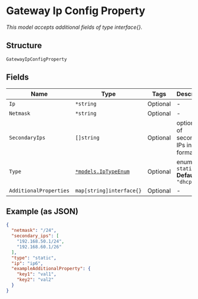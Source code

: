 
# Gateway Ip Config Property

*This model accepts additional fields of type interface{}.*

## Structure

`GatewayIpConfigProperty`

## Fields

| Name | Type | Tags | Description |
|  --- | --- | --- | --- |
| `Ip` | `*string` | Optional | - |
| `Netmask` | `*string` | Optional | - |
| `SecondaryIps` | `[]string` | Optional | optional list of secondary IPs in CIDR format |
| `Type` | [`*models.IpTypeEnum`](../../doc/models/ip-type-enum.md) | Optional | enum: `dhcp`, `static`<br>**Default**: `"dhcp"` |
| `AdditionalProperties` | `map[string]interface{}` | Optional | - |

## Example (as JSON)

```json
{
  "netmask": "/24",
  "secondary_ips": [
    "192.168.50.1/24",
    "192.168.60.1/26"
  ],
  "type": "static",
  "ip": "ip6",
  "exampleAdditionalProperty": {
    "key1": "val1",
    "key2": "val2"
  }
}
```

